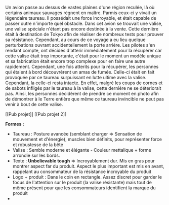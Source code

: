  Un avion passe au dessus de vastes plaines d'une région reculée, là où certains animaux sauvages règnent en maître. Parmis ceux-ci y vivait un légendaire taureau. Il possédait une force incroyable, et était capable de passer outre n'importe quel obstacle. Dans cet avion se trouvait une valise, une valise spéciale n'étant pas encore destinée à la vente. Cette dernière était à destination de Tokyo afin de réaliser de nombreux tests pour prouver sa résistance. Cependant, au cours de ce voyage a eu lieu quelque perturbations ouvrant accidentellement la porte arrière. 
Les pilotes s'en rendant compte, ont décidés d'atterir immédiatement pour la récupérer car cette valise était trop importante, c'était pour le moment un modèle unique et sa fabrication était encore trop complexe pour en faire une autre rapidement. Cependant, une fois atterits pour la récupérer, les personnes qui étaient à bord découvrèrent un amas de fumée. Celle-ci était en fait provoquée par ce taureau surpuissant en lutte ultime avec la valise. Cependant, la celle-ci resta intacte. En effet, malgré les coups de cornes et de sabots infligés par le taureau à la valise, cette dernière ne se déteriorait pas.
Ainsi, les personnes décidèrent de prendre ce moment en photo afin de démontrer à le Terre entière que même ce taureau invincible ne peut pas venir à bout de cette valise.




[[Pub projet]]
[[Pub projet 2]]

**Formes :**
- Taureau : Posture avancée (semblant charger ⇒ Sensation de mouvement et d'énergie), muscles bien définits, pour représenter force et robustesse de la bête
- Valise : Semble moderne et élégante - Couleur mettalique + forme arrondie sur les bords.
- Texte : **Unbelievable tough** ⇒ Incroyablement dur. Mis en gras pour montrer aspect far du produit. Aspect le plus important est mis en avant, rappelant au consommateur de la résistance incroyable du produit
- Logo + produit : Dans le coin en rectangle. Assez discret pour garder le focus de l'attention sur le produit (la valise résistante) mais tout de même présent pour que les consommateurs identifient la marque du produit
- 